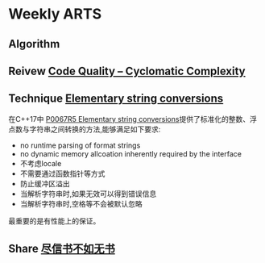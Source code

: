 # Weekly ARTS

## Algorithm

## Reivew [Code Quality – Cyclomatic Complexity](https://blog.feabhas.com/2018/07/code-quality-cyclomatic-complexity/)

## Technique [Elementary string conversions](P0067R5.md)

在C++17中 [P0067R5 Elementary string conversions](http://www.open-std.org/jtc1/sc22/wg21/docs/papers/2016/p0067r5.html)提供了标准化的整数、浮点数与字符串之间转换的方法,能够满足如下要求:

- no runtime parsing of format strings
- no dynamic memory allcoation inherently required by the interface
- 不考虑locale
- 不需要通过函数指针等方式
- 防止缓冲区溢出
- 当解析字符串时,如果无效可以得到错误信息
- 当解析字符串时,空格等不会被默认忽略

最重要的是有性能上的保证。

## Share [尽信书不如无书](AboutEffectiveCppItem36.md)
